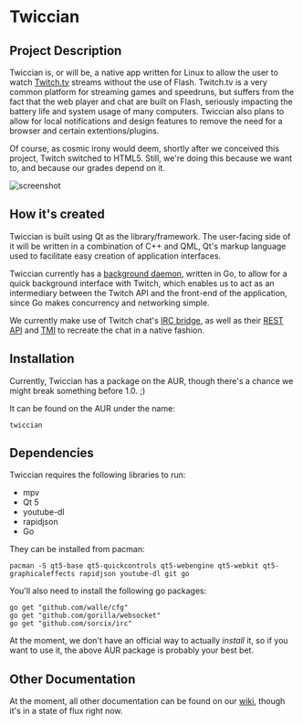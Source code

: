 # Twiccian

## Project Description
Twiccian is, or will be, a native app written for Linux to allow the user to watch [Twitch.tv](http://twitch.tv) streams without the use of Flash. Twitch.tv is a very common platform for streaming games and speedruns, but suffers from the fact that the web player and chat are built on Flash, seriously impacting the battery life and system usage of many computers. Twiccian also plans to allow for local notifications and design features to remove the need for a browser and certain extentions/plugins.

Of course, as cosmic irony would deem, shortly after we conceived this project, Twitch switched to HTML5. Still, we're doing this because we want to, and because our grades depend on it.

![screenshot](http://i.imgur.com/QYOGRsn.png?1)

## How it's created
Twiccian is built using Qt as the library/framework. The user-facing side
of it will be written in a combination of C++ and QML, Qt's markup
language used to facilitate easy creation of application interfaces.

Twiccian currently has a [background daemon](https://github.com/octotep/twicciand), written in Go, to allow for a quick background interface with Twitch, which enables us to act as an intermediary between the Twitch API and the front-end of the application, since Go makes concurrency and networking simple.

We currently make use of Twitch chat's [IRC bridge](http://help.twitch.tv/customer/portal/articles/1302780-twitch-irc),
as well as their [REST API](https://github.com/justintv/twitch-api) and [TMI](https://tmi.twitch.tv/group/user/usernamehere/chatters) to recreate the chat in a native fashion.


## Installation
Currently, Twiccian has a package on the AUR, though there's a chance we might break something before 1.0. ;)

It can be found on the AUR under the name:
```
twiccian
```

## Dependencies
Twiccian requires the following libraries to run:
- mpv
- Qt 5
- youtube-dl
- rapidjson
- Go

They can be installed from pacman:
``` 
pacman -S qt5-base qt5-quickcontrols qt5-webengine qt5-webkit qt5-graphicaleffects rapidjson youtube-dl git go
```

You'll also need to install the following go packages:
```
go get "github.com/walle/cfg"
go get "github.com/gorilla/websocket"
go get "github.com/sorcix/irc"
```

At the moment, we don't have an official way to actually _install_ it, so if you want to use it, the above AUR package is probably your best bet.


## Other Documentation
At the moment, all other documentation can be found on our [wiki](https://github.com/octotep/twiccian/wiki), though it's in a state of flux right now.

